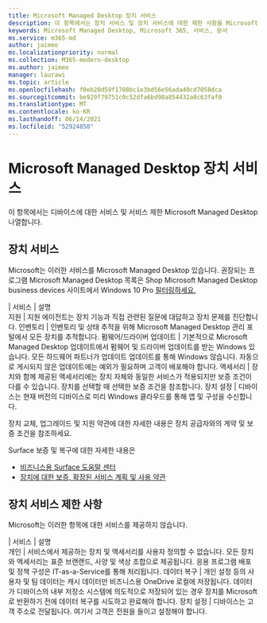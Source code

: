 ```yaml
---
title: Microsoft Managed Desktop 장치 서비스
description: 이 항목에서는 장치 서비스 및 장치 서비스에 대한 제한 사항을 Microsoft Managed Desktop.
keywords: Microsoft Managed Desktop, Microsoft 365, 서비스, 문서
ms.service: m365-md
author: jaimeo
ms.localizationpriority: normal
ms.collection: M365-modern-desktop
ms.author: jaimeo
manager: laurawi
ms.topic: article
ms.openlocfilehash: f0eb20d59f1708bc1e3bd56e56ada40cd7058dca
ms.sourcegitcommit: be929f79751c0c52dfa6bd98a854432a0c63faf0
ms.translationtype: MT
ms.contentlocale: ko-KR
ms.lasthandoff: 06/14/2021
ms.locfileid: "52924850"
---
```

# <a name="microsoft-managed-desktop-device-services"></a>Microsoft Managed Desktop 장치 서비스

이 항목에서는 디바이스에 대한 서비스 및 서비스 제한 Microsoft Managed Desktop 나열합니다.

## <a name="device-services"></a>장치 서비스

Microsoft는 이러한 서비스를 Microsoft Managed Desktop 있습니다. 권장되는 프로그램 Microsoft Managed Desktop 목록은 Shop Microsoft Managed Desktop business devices 사이트에서 Windows 10 Pro [필터링하세요.](https://www.microsoft.com/windowsforbusiness/view-all-devices)

 | 서비스 | 설명  
지원 | 지원 에이전트는 장치 기능과 직접 관련된 질문에 대답하고 장치 문제를 진단합니다.
인벤토리 | 인벤토리 및 상태 추적을 위해 Microsoft Managed Desktop 관리 포털에서 모든 장치를 추적합니다.
펌웨어/드라이버 업데이트 | 기본적으로 Microsoft Managed Desktop 업데이트에서 펌웨어 및 드라이버 업데이트를 받는 Windows 있습니다. 모든 하드웨어 파트너가 업데이트 업데이트를 통해 Windows 않습니다. 자동으로 게시되지 않은 업데이트에는 예외가 필요하며 고객이 배포해야 합니다.
액세서리 | 장치와 함께 제공된 액세서리에는 장치 자체와 동일한 서비스가 적용되지만 보증 조건이 다를 수 있습니다. 장치를 선택할 때 선택한 보증 조건을 참조합니다. 장치 설정 | 디바이스는 현재 버전의 디바이스로 미리 Windows 클라우드를 통해 앱 및 구성을 수신합니다. 

장치 교체, 업그레이드 및 지원 약관에 대한 자세한 내용은 장치 공급자와의 계약 및 보증 조건을 참조하세요.

Surface 보증 및 복구에 대한 자세한 내용은
- [비즈니스용 Surface 도움말 센터](https://support.microsoft.com/hub/4339296/surface-for-business-help)
- [장치에 대한 보증, 확장된 서비스 계획 및 사용 약관](https://support.microsoft.com/help/4040687/info-about-warranties-extended-service-plans-and-terms-conditions)


## <a name="device-service-limitations"></a>장치 서비스 제한 사항

Microsoft는 이러한 항목에 대한 서비스를 제공하지 않습니다.

 | 서비스 | 설명  
개인 | 서비스에서 제공하는 장치 및 액세서리를 사용자 정의할 수 없습니다. 모든 장치와 액세서리는 표준 브랜랜드, 사양 및 색상 조합으로 제공됩니다. 응용 프로그램 배포 및 정책 구성은 IT-as-a-Service를 통해 처리됩니다.
데이터 복구 | 개인 설정 등의 사용자 및 팀 데이터는 캐시 데이터만 비즈니스용 OneDrive 로컬에 저장됩니다. 데이터가 디바이스의 내부 저장소 시스템에 의도적으로 저장되어 있는 경우 장치를 Microsoft로 반환하기 전에 데이터 복구를 시도하고 완료해야 합니다.
장치 설정 | 디바이스는 고객 주소로 전달됩니다. 여기서 고객은 전원을 들이고 설정해야 합니다.
